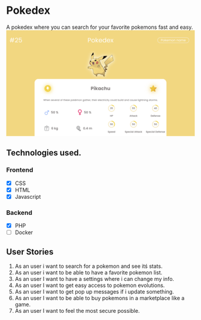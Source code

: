 # Pokedex
A pokedex where you can search for your favorite pokemons fast and easy.
![Alt text](Pokedex.png "a title")
## Technologies used.
  ### Frontend
  - [x] CSS
  - [x] HTML
  - [x] Javascript
  ### Backend
  - [x] PHP
  - [ ] Docker
## User Stories
  1. As an user i want to search for a pokemon and see itś stats.
  2. As an user i want to be able to have a favorite pokemon list.
  3. As an user I want to have a settings where i can change my info.
  4. As an user I want to get easy access to pokemon evolutions.
  5. As an user I want to get pop up messages if i update something.
  6. As an user I want to be able to buy pokemons in a marketplace like a game.
  7. As an user I want to feel the most secure possible.
